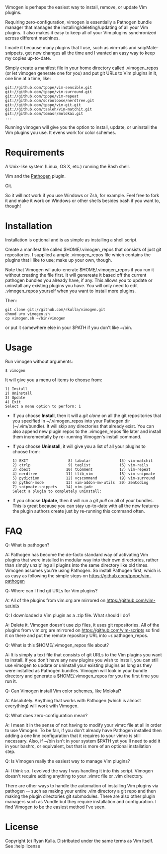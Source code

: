 
Vimogen is perhaps the easiest way to install, remove, or update Vim plugins.

Requiring zero-configuration, vimogen is essentially a Pathogen bundle manager
that manages the installing/deleting/updating of all your Vim plugins. It also
makes it easy to keep all of your Vim plugins synchronized across different
machines.

I made it because many plugins that I use, such as vim-rails and snipMate-snippets, 
get new changes all the time and I wanted an easy way to keep my copies up-to-date.

Simply create a manifest file in your home directory called .vimogen_repos 
(or let vimogen generate one for you) and put git URLs to Vim plugins in 
it, one line at a time, like:
    
    git://github.com/tpope/vim-sensible.git
    git://github.com/tpope/vim-surround.git
    git://github.com/tpope/vim-repeat
    git://github.com/scrooloose/nerdtree.git
    git://github.com/tpope/vim-git.git
    git://github.com/tsaleh/vim-matchit.git
    git://github.com/tomasr/molokai.git
    ...

Running vimogen will give you the option to install, update, or uninstall
the Vim plugins you use. It evens work for color schemes.

Requirements
============
A Unix-like system (Linux, OS X, etc.) running the Bash shell.

Vim and the [Pathogen](https://github.com/tpope/vim-pathogen/ "Pathogen") plugin.

Git.

So it will not work if you use Windows or Zsh, for example. Feel free to fork it
and make it work on Windows or other shells besides bash if you want to, though!

Installation
============
Installation is optional and is as simple as installing a shell script.

Create a manifest file called $HOME/.vimogen_repos that consists
of just git repositories. I supplied a ample .vimogen_repos file
which contains the plugins that I like to use; make up your own, though.

Note that Vimogen wil auto-enerate $HOME/.vimogen_repos if you run it
without creating the file first. It will genereate it based off the
current pathogen bundles you already have, if any. This allows you to
update or uninstall any existing plugins you have. You will only need
to edit .vimogen_repos yourself when you want to install more plugins.

Then:

    git clone git://github.com/rkulla/vimogen.git
    chmod u+x vimogen.sh
    cp vimogen.sh ~/bin/vimogen 
    
or put it somewhere else in your $PATH if you don't like ~/bin.

Usage
=====
Run vimogen without arguments:

    $ vimogen

It will give you a menu of items to choose from:

    1) Install
    2) Uninstall
    3) Update
    4) Exit
    Select a menu option to perform: 1

*    If you choose __Install__, then it will a _git clone_ on all the git repositories 
that you specified in ~/.vimogen_repos into your Pathogen dir (~/.vim/bundle).
It will skip any directories that already exist. You can also append new plugin
repos to the .vimogen_repos file later and install them incrementally by re-
running Vimogen's install command.

*    If you choose __Uninstall__, it will give you a list of all your plugins to choose from:

         1) EXIT                  8) tabular             15) vim-matchit
         2) ctrlp                 9) taglist             16) vim-rails
         3) dbext                10) tComment            17) vim-repeat
         4) nerdtree             11) tlib_vim            18) vim-snipmate
         5) pydiction            12) vcscommand          19) vim-surround
         6) python-mode          13) vim-addon-mw-utils  20) ZenCoding
         7) snipmate-snippets    14) vim-jade
         Select a plugin to completely uninstall:

    
*    If you choose __Update__, then it will run a _git pull_ on all of your bundles. 
This is great because you can stay up-to-date with all the new features the 
plugin authors create just by re-running this command often.

FAQ
===
Q: What is pathogen?

A: Pathogen has become the de-facto standard way of activating Vim plugins
that were installed in modular way into their own directories, rather than
simply unzip'ing all plugins into the same directory like old times.
Vimogen assumes you're using Pathogen. So install Pathogen first, which is
as easy as following the simple steps on https://github.com/tpope/vim-pathogen

Q: Where can I find git URLs for Vim plugins?

A: All of the plugins from vim.org are mirrored on https://github.com/vim-scripts

Q: I downloaded a Vim plugin as a .zip file. What should I do?

A: Delete it. Vimogen doesn't use zip files, it uses git repositories. All of
the plugins from vim.org are mirrored on https://github.com/vim-scripts so
find it on there and put the remote repository URL into ~/.pathogen_repos.

Q: What is this $HOME/.vimogen_repos file about?

A: It is simply a text file that consists of git URLs to the Vim plugins you
want to install. If you don't have any new plugins you wish to install, you
can still use vimogen to update or uninstall your existing plugins as long
as they were installed as Pathogen bundles. Vimogen will look in your bundle
directory and generate a $HOME/.vimogen_repos for you the first time you run it.

Q: Can Vimogen install Vim color schemes, like Molokai?

A: Absolutely. Anything that works with Pathogen (which is almost everything)
will work with Vimogen.

Q: What does zero-configuration mean?

A: I mean it in the sense of not having to modify your vimrc file at all in
order to use Vimogen. To be fair, if you don't already have Pathogen installed
then adding a one line configuration that it requires to your vimrc is still
necessary. Also, if ~/bin isn't in your system $PATH yet you'll need to add it
in your bashrc, or equivalent, but that is more of an optional installation step.

Q: Is Vimogen really the easiest way to manage Vim plugins?

A: I think so. I evolved the way I was handling it into this script. Vimogen
doesn't require adding anything to your .vimrc file or .vim directory. 

There are other ways to handle the automation of installing Vim plugins via 
pathogen -- such as making your entire .vim directory a git repo and then
making the plugin directories git submodules. There are also other plugin
managers such as Vundle but they require installation and configuration. I
find Vimogen to be the easiest method I've seen. 

License
=======
Copyright (c) Ryan Kulla. Distributed under the same terms as Vim itself. See :help license
